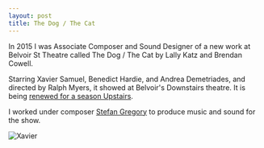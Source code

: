 ```yaml
---
layout: post
title: The Dog / The Cat
---
```


In 2015 I was Associate Composer and Sound Designer of a new work at Belvoir St Theatre called The Dog / The Cat by Lally Katz and Brendan Cowell.

Starring Xavier Samuel, Benedict Hardie, and Andrea Demetriades, and directed by Ralph Myers, it showed at Belvoir's Downstairs theatre. It is being [renewed for a season Upstairs](http://belvoir.com.au/productions/the-dog-the-cat/).

I worked under composer [Stefan Gregory](http://www.stefangregory.com.au/) to produce music and sound for the show.

![Xavier](http://farm1.static.flickr.com/451/18758449468_8a5a2f9d44_z.jpg)
